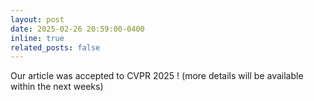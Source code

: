 ```yaml
---
layout: post
date: 2025-02-26 20:59:00-0400
inline: true
related_posts: false
---
```


Our article was accepted to CVPR 2025 ! (more details will be available within the next weeks)
